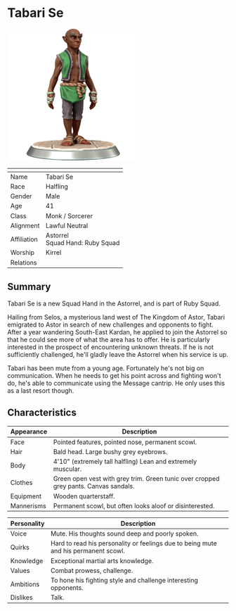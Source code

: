 # Tabari Se

<img src="../../images/people/tabari-se.png" height="300" />

| []() | |
| --- | --- |
| Name | Tabari Se |
| Race | Halfling |
| Gender | Male |
| Age | 41 |
| Class | Monk / Sorcerer |
| Alignment | Lawful Neutral |
| Affiliation | Astorrel<br />Squad Hand: Ruby Squad |
| Worship | Kirrel |
| Relations | |

## Summary

Tabari Se is a new Squad Hand in the Astorrel, and is part of Ruby Squad.

Hailing from Selos, a mysterious land west of The Kingdom of Astor, Tabari emigrated to Astor in search of new challenges and opponents to fight. After a year wandering South-East Kardan, he applied to join the Astorrel so that he could see more of what the area has to offer. He is particularly interested in the prospect of encountering unknown threats. If he is not sufficiently challenged, he'll gladly leave the Astorrel when his service is up.

Tabari has been mute from a young age. Fortunately he's not big on communication. When he needs to get his point across and fighting won't do, he's able to communicate using the Message cantrip. He only uses this as a last resort though.

## Characteristics

| Appearance | Description |
| --- | --- |
| Face | Pointed features, pointed nose, permanent scowl. |
| Hair | Bald head. Large bushy grey eyebrows. |
| Body | 4'10" (extremely tall halfling) Lean and extremely muscular. |
| Clothes | Green open vest with grey trim. Green tunic over cropped grey pants. Canvas sandals. |
| Equipment | Wooden quarterstaff. |
| Mannerisms | Permanent scowl, but often looks aloof or disinterested. |

| Personality | Description |
| --- | --- |
| Voice | Mute. His thoughts sound deep and poorly spoken. |
| Quirks | Hard to read his personality or feelings due to being mute and his permanent scowl. |
| Knowledge | Exceptional martial arts knowledge. |
| Values | Combat prowess, challenge. |
| Ambitions | To hone his fighting style and challenge interesting opponents. |
| Dislikes | Talk. |
